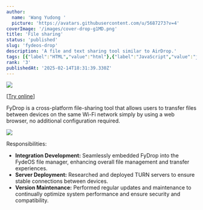 ```yaml
---
author:
  name: 'Wang Yudong '
  picture: 'https://avatars.githubusercontent.com/u/5687273?v=4'
coverImage: '/images/cover-drop-g1MD.png'
title: 'File sharing'
status: 'published'
slug: 'fydeos-drop'
description: 'A file and text sharing tool similar to AirDrop.'
tags: [{"label":"HTML","value":"html"},{"label":"JavaScript","value":"javaScript"},{"value":"nodeJs","label":"Node.js"},{"label":"WebRTC","value":"webRtc"},{"label":"PWA","value":"pwa"}]
rank: '3'
publishedAt: '2025-02-14T18:31:39.330Z'
---
```


![](https://portfolio.wyudong.com/_next/image?url=%2Fimages%2Fcover-drop-czOT.png&w=1920&q=100)

\[[Try online](https://drop.fydeos.io)\]

FyDrop is a cross-platform file-sharing tool that allows users to transfer files between devices on the same Wi-Fi network simply by using a web browser, no additional configuration required.

![](/images/demo-drop-g5OD.gif)

Responsibilities:

- **Integration Development:** Seamlessly embedded FyDrop into the FydeOS file manager, enhancing overall file management and transfer experiences.
- **Server Deployment:** Researched and deployed TURN servers to ensure stable connections between devices.
- **Version Maintenance:** Performed regular updates and maintenance to continually optimize system performance and ensure security and compatibility.